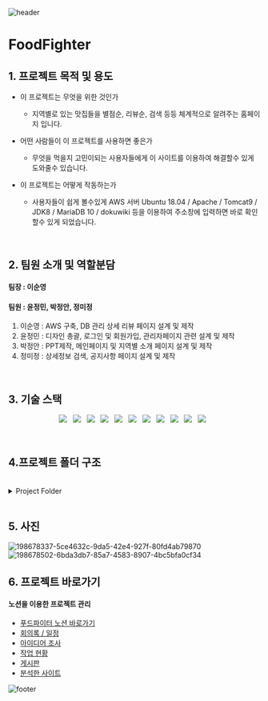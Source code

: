 ![header](https://capsule-render.vercel.app/api?type=waving&&color=gradient&height=100&section=header&fontSize=10)
# FoodFighter

## 1. 프로젝트 목적 및 용도

+ 이 프로젝트는 무엇을 위한 것인가
  + 지역별로 있는 맛집들을  별점순, 리뷰순, 검색 등등 체계적으로 알려주는 홈페이지 입니다.
  
+ 어떤 사람들이 이 프로젝트를 사용하면 좋은가
  + 무엇을 먹을지 고민이되는 사용자들에게 이 사이트를 이용하여 해결할수 있게 도와줄수 있습니다.

+ 이 프로젝트는 어떻게 작동하는가
  + 사용자들이 쉽게 볼수있게 AWS 서버 Ubuntu 18.04 / Apache / Tomcat9 / JDK8 / MariaDB 10 / dokuwiki 등을 이용하여 주소창에 입력하면 바로 확인할수 있게 되었습니다.
<br>

## 2. 팀원 소개 및 역할분담
#### 팀장 : 이순영 <br>
#### 팀원 : 윤정민, 박정안, 정미정

  1. 이순영 : AWS 구축, DB 관리 상세 리뷰 페이지 설계 및 제작
  2. 윤정민 : 디자인 총괄, 로그인 및 회원가입, 관리자페이지 관련 설계 및 제작
  3. 박정안 : PPT제작, 메인페이지 및 지역별 소개 페이지 설계 및 제작
  4. 정미정 : 상세정보 검색, 공지사항 페이지 설계 및 제작
<br>

## 3. 기술 스택
<p align="center">
<img src="https://img.shields.io/badge/HTML5-E34F26?style=flat-square&logo=HTML5&logoColor=white"/></a> &nbsp
<img src="https://img.shields.io/badge/CSS3-1572B6?style=flat-square&logo=CSS3&logoColor=white"/></a> &nbsp
<img src="https://img.shields.io/badge/JAVA-007396?style=flat-square&logo=java&logoColor=white"/></a> &nbsp
<img src="https://img.shields.io/badge/JavaScript-F7DF1E?style=flat-square&logo=JavaScript&logoColor=white"/></a> &nbsp
<img src="https://img.shields.io/badge/jquery-0769AD?style=flat-square&logo=jquery&logoColor=white"/></a> &nbsp
<img src="https://img.shields.io/badge/Python-3776AB?style=flat-square&logo=python&logoColor=white"/></a> &nbsp
<img src="https://img.shields.io/badge/Node.js-339933?style=flat-square&logo=Node.js&logoColor=white"/></a> &nbsp
<img src="https://img.shields.io/badge/MariaDB-003545?style=flat-square&logo=MariaDB&logoColor=white"/></a> &nbsp
<img src="https://img.shields.io/badge/MySQL-4479A1?style=flat-square&logo=MySQL&logoColor=white"/></a> &nbsp 
<img src="https://img.shields.io/badge/Amazon AWS-232F3E?style=flat-square&logo=Amazon%20AWS&logoColor=white"/></a> &nbsp 
<img src="https://img.shields.io/badge/ApacheTomcat-F8DC75?style=flat-square&logo=ApacheTomcat&logoColor=white"/></a> &nbsp
</p>
<br>

## 4.프로젝트 폴더 구조
<br>
<details>
<summary>Project Folder</summary>
<br>
  <div markdown="1">
  
```
🗃 문서 폴더 구조 
📁WebContent  
├── top.jsp 
├── bottom.jsp
├── imsi.jsp
├── index.jsp
│   
├── 📁admin
│   ├── gongji_delete.jsp
│   ├── gongji_view.jsp
│   ├── member_chg.jsp
│   ├── member_view.jsp
│   ├── review_delete.jsp
│   └── review_view.jsp
│   
├── 📁content     
│   ├── detail.jsp
│   ├── review_detail.jsp
│   ├── review_ok.jsp
│   ├── review_update_ok.jsp
│   └── review_update.jsp
│    
├── 📁gongji
│   ├── content.jsp
│   ├── delete.jsp
│   ├── list.jsp
│   ├── readnum.jsp 
│   ├── write_ok.jsp 
│   └── write.jsp
│    
├── 📁localsearch
│   └── localsearch.jsp
│    
├── 📁login
│   ├── login_ok.jsp
│   ├── login.jsp
│   ├── logout.jsp
│   ├── resign.jsp
│   ├── userid_check_ok.jsp
│   ├── userid_check.jsp
│   ├── userpwd_check_ok.jsp
│   └── userpwd_check.jsp
│    
├── 📁main    
│    └── main.jsp
│    
├── 📁mypage   
│   ├── mypage_end.jsp
│   ├── mypage.jsp
│   ├── pwd_change_end.jsp
│   ├── pwd_change_ok.jsp 
│   ├── pwd_change.jsp 
│   ├── update_ok.jsp
│   ├── user_delete_ok.jsp
│   └── user_delete.jsp 
│
├── 📁search
│   ├── error.jsp
│   └── search.jsp
│
├── 📁signup
│   ├── captcha_audio.jsp
│   ├── captcha_img.jsp
│   ├── captcha_submit.jsp 
│   ├── signup_end.jsp
│   ├── signup_ok.jsp
│   ├── tos.jsp
│   └── userid_check.jsp
│  
├── 📁css
│   ├── content.css
│   ├── localsearch.css
│   ├── main.css 
│   └── search.css
│   
└── 📁js
    ├── content.js
    └── search.js
    
    
🗃 Dao, Dto 폴더 구조               
📁src    
├── 📁com.foodfighter.content
│   ├── ContentDao.java
│   ├── ContentDto.java
│   ├── ImageDto.java
│   └── MenuDto.java
│   
├── 📁com.foodfighter.gongji
│   ├── GongjiDao.java
│   └── GongjiDto.java
│   
├── 📁com.foodfighter.review
│   ├── ReviewDao.java
│   └── ReviewDto.java
│   
├── 📁com.foodfighter.util
│   ├── AudioCaptCha.java
│   ├── CaptCha.java
│   └── SetTextProducer.java
│   
├── 📁foodfighter.main
│   ├── MainDao.java
│   └── MainDto.java
│   
├── 📁foodfighter.searchlocal
│   ├── SearchlocalDao.java
│   ├── SearchlocalDto.java
│   └── SearchpageDto.java
│   
├── 📁food
│   ├── FoodDao.java
│   └── FoodDto.java
│   
└── 📁search
    ├── Search.java
    └── SearchRestaurant.java
```
</div>
</details>
<br>


## 5. 사진
![198678337-5ce4632c-9da5-42e4-927f-80fd4ab79870](https://user-images.githubusercontent.com/56786339/198813815-3e2fa0b1-4b75-433e-8490-13622d7ac716.png)
![198678502-6bda3db7-85a7-4583-8907-4bc5bfa0cf34](https://user-images.githubusercontent.com/56786339/198813816-73921944-3f5a-4c9c-8b8e-5ea6cbec9390.png)




## 6. 프로젝트 바로가기
#### 노션을 이용한 프로젝트 관리
+  [푸드파이터 노션 바로가기](https://galvanized-jackal-cd2.notion.site/ba59ae10199e40789254536868868c84)
+  [회의록 / 일정](https://galvanized-jackal-cd2.notion.site/e1f51b195ae24d2395388a9fb1785829?v=731bc292746d4945a9c254cf98027791) 
+  [아이디어 조사](https://galvanized-jackal-cd2.notion.site/50e4ffbf2e8845b58caa07b8483d651c?v=d91a49fcbeda49c3aa9f9a63f7086d29) 
+  [작업 현황](https://galvanized-jackal-cd2.notion.site/7f2ce6e1952d400ca1058b5454c1f225?v=eed1c16b7a9c42f6815c1cbf22156d2a) 
+  [게시판](https://galvanized-jackal-cd2.notion.site/bf9f86a8828f46aaa67d10f79d25baa9?v=b9b32dc6e86045b19e8a300f0404b2eb) 
+  [분석한 사이트](https://galvanized-jackal-cd2.notion.site/0546d030a7c949419cb000384f70a673?v=4e8d3334a9d94ff09ff1e7935cde70e6)





![footer](https://capsule-render.vercel.app/api?type=waving&&color=gradient&height=100&section=footer&fontSize=90)
